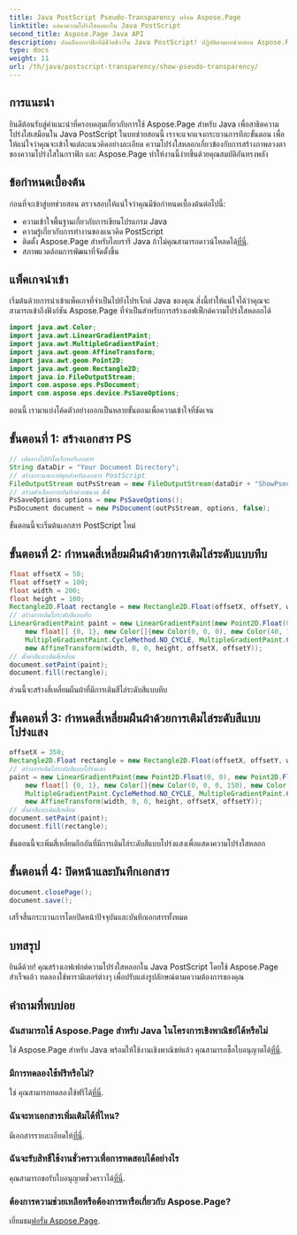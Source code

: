 ```yaml
---
title: Java PostScript Pseudo-Transparency พร้อม Aspose.Page
linktitle: แสดงความโปร่งใสหลอกใน Java PostScript
second_title: Aspose.Page Java API
description: ปลดล็อกกราฟิกที่มีชีวิตชีวาใน Java PostScript! ปฏิบัติตามบทช่วยสอน Aspose.Page ของเราสำหรับการสร้างความโปร่งใสหลอกแบบทีละขั้นตอน ดาวน์โหลดเดี๋ยวนี้!
type: docs
weight: 11
url: /th/java/postscript-transparency/show-pseudo-transparency/
---
```

## การแนะนำ
ยินดีต้อนรับสู่คำแนะนำที่ครอบคลุมเกี่ยวกับการใช้ Aspose.Page สำหรับ Java เพื่อสาธิตความโปร่งใสเสมือนใน Java PostScript ในบทช่วยสอนนี้ เราจะแจกแจงกระบวนการทีละขั้นตอน เพื่อให้แน่ใจว่าคุณจะเข้าใจแต่ละแนวคิดอย่างละเอียด ความโปร่งใสหลอกเกี่ยวข้องกับการสร้างภาพลวงตาของความโปร่งใสในกราฟิก และ Aspose.Page ทำให้งานนี้ง่ายขึ้นด้วยคุณสมบัติอันทรงพลัง
## ข้อกำหนดเบื้องต้น
ก่อนที่จะเข้าสู่บทช่วยสอน ตรวจสอบให้แน่ใจว่าคุณมีข้อกำหนดเบื้องต้นต่อไปนี้:
- ความเข้าใจพื้นฐานเกี่ยวกับการเขียนโปรแกรม Java
- ความรู้เกี่ยวกับการทำงานของแนวคิด PostScript
-  ติดตั้ง Aspose.Page สำหรับไลบรารี Java ถ้าไม่คุณสามารถดาวน์โหลดได้[ที่นี่](https://releases.aspose.com/page/java/).
- สภาพแวดล้อมการพัฒนาที่จัดตั้งขึ้น
## แพ็คเกจนำเข้า
เริ่มต้นด้วยการนำเข้าแพ็คเกจที่จำเป็นไปยังโปรเจ็กต์ Java ของคุณ สิ่งนี้ทำให้แน่ใจได้ว่าคุณจะสามารถเข้าถึงฟังก์ชัน Aspose.Page ที่จำเป็นสำหรับการสร้างเอฟเฟ็กต์ความโปร่งใสหลอกได้
```java
import java.awt.Color;
import java.awt.LinearGradientPaint;
import java.awt.MultipleGradientPaint;
import java.awt.geom.AffineTransform;
import java.awt.geom.Point2D;
import java.awt.geom.Rectangle2D;
import java.io.FileOutputStream;
import com.aspose.eps.PsDocument;
import com.aspose.eps.device.PsSaveOptions;
```
ตอนนี้ เรามาแบ่งโค้ดตัวอย่างออกเป็นหลายขั้นตอนเพื่อความเข้าใจที่ชัดเจน
## ขั้นตอนที่ 1: สร้างเอกสาร PS
```java
// เส้นทางไปยังไดเร็กทอรีเอกสาร
String dataDir = "Your Document Directory";
// สร้างกระแสเอาท์พุทสำหรับเอกสาร PostScript
FileOutputStream outPsStream = new FileOutputStream(dataDir + "ShowPseudoTransparency_outPS.ps");
// สร้างตัวเลือกการบันทึกด้วยขนาด A4
PsSaveOptions options = new PsSaveOptions();
PsDocument document = new PsDocument(outPsStream, options, false);
```
ขั้นตอนนี้จะเริ่มต้นเอกสาร PostScript ใหม่
## ขั้นตอนที่ 2: กำหนดสี่เหลี่ยมผืนผ้าด้วยการเติมไล่ระดับแบบทึบ
```java
float offsetX = 50;
float offsetY = 100;
float width = 200;
float height = 100;
Rectangle2D.Float rectangle = new Rectangle2D.Float(offsetX, offsetY, width, height);
// สร้างการเติมไล่ระดับสีแบบทึบ
LinearGradientPaint paint = new LinearGradientPaint(new Point2D.Float(0, 0), new Point2D.Float(200, 100),
    new float[] {0, 1}, new Color[]{new Color(0, 0, 0), new Color(40, 128, 70)},
    MultipleGradientPaint.CycleMethod.NO_CYCLE, MultipleGradientPaint.ColorSpaceType.SRGB,
    new AffineTransform(width, 0, 0, height, offsetX, offsetY));
// ตั้งค่าสีและเติมสี่เหลี่ยม
document.setPaint(paint);
document.fill(rectangle);
```
ส่วนนี้จะสร้างสี่เหลี่ยมผืนผ้าที่มีการเติมสีไล่ระดับสีแบบทึบ
## ขั้นตอนที่ 3: กำหนดสี่เหลี่ยมผืนผ้าด้วยการเติมไล่ระดับสีแบบโปร่งแสง
```java
offsetX = 350;
Rectangle2D.Float rectangle = new Rectangle2D.Float(offsetX, offsetY, width, height);
// สร้างการเติมไล่ระดับสีแบบโปร่งแสง
paint = new LinearGradientPaint(new Point2D.Float(0, 0), new Point2D.Float(200, 100),
    new float[] {0, 1}, new Color[]{new Color(0, 0, 0, 150), new Color(40, 128, 70, 50)},
    MultipleGradientPaint.CycleMethod.NO_CYCLE, MultipleGradientPaint.ColorSpaceType.SRGB,
    new AffineTransform(width, 0, 0, height, offsetX, offsetY));
// ตั้งค่าสีและเติมสี่เหลี่ยม
document.setPaint(paint);
document.fill(rectangle);
```
ขั้นตอนนี้จะเพิ่มสี่เหลี่ยมอีกอันที่มีการเติมไล่ระดับสีแบบโปร่งแสงเพื่อแสดงความโปร่งใสหลอก
## ขั้นตอนที่ 4: ปิดหน้าและบันทึกเอกสาร
```java
document.closePage();
document.save();
```
เสร็จสิ้นกระบวนการโดยปิดหน้าปัจจุบันและบันทึกเอกสารทั้งหมด
## บทสรุป
ยินดีด้วย! คุณสร้างเอฟเฟกต์ความโปร่งใสหลอกใน Java PostScript โดยใช้ Aspose.Page สำเร็จแล้ว ทดลองใช้พารามิเตอร์ต่างๆ เพื่อปรับแต่งรูปลักษณ์ตามความต้องการของคุณ
## คำถามที่พบบ่อย
### ฉันสามารถใช้ Aspose.Page สำหรับ Java ในโครงการเชิงพาณิชย์ได้หรือไม่
 ใช่ Aspose.Page สำหรับ Java พร้อมให้ใช้งานเชิงพาณิชย์แล้ว คุณสามารถซื้อใบอนุญาตได้[ที่นี่](https://purchase.aspose.com/buy).
### มีการทดลองใช้ฟรีหรือไม่?
 ใช่ คุณสามารถทดลองใช้ฟรีได้[ที่นี่](https://releases.aspose.com/).
### ฉันจะหาเอกสารเพิ่มเติมได้ที่ไหน?
 มีเอกสารรายละเอียดให้[ที่นี่](https://reference.aspose.com/page/java/).
### ฉันจะรับสิทธิ์ใช้งานชั่วคราวเพื่อการทดสอบได้อย่างไร
 คุณสามารถขอรับใบอนุญาตชั่วคราวได้[ที่นี่](https://purchase.aspose.com/temporary-license/).
### ต้องการความช่วยเหลือหรือต้องการหารือเกี่ยวกับ Aspose.Page?
 เยี่ยมชม[ฟอรั่ม Aspose.Page](https://forum.aspose.com/c/page/39).